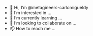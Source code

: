 - 👋 Hi, I’m @metagineers-carlomigueldy
- 👀 I’m interested in ...
- 🌱 I’m currently learning ...
- 💞️ I’m looking to collaborate on ...
- 📫 How to reach me ...

<!---
metagineers-carlomigueldy/metagineers-carlomigueldy is a ✨ special ✨ repository because its `README.md` (this file) appears on your GitHub profile.
You can click the Preview link to take a look at your changes.
--->
